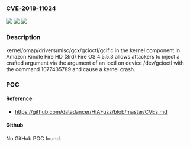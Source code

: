 ### [CVE-2018-11024](https://cve.mitre.org/cgi-bin/cvename.cgi?name=CVE-2018-11024)
![](https://img.shields.io/static/v1?label=Product&message=n%2Fa&color=blue)
![](https://img.shields.io/static/v1?label=Version&message=n%2Fa&color=blue)
![](https://img.shields.io/static/v1?label=Vulnerability&message=n%2Fa&color=brighgreen)

### Description

kernel/omap/drivers/misc/gcx/gcioctl/gcif.c in the kernel component in Amazon Kindle Fire HD (3rd) Fire OS 4.5.5.3 allows attackers to inject a crafted argument via the argument of an ioctl on device /dev/gcioctl with the command 1077435789 and cause a kernel crash.

### POC

#### Reference
- https://github.com/datadancer/HIAFuzz/blob/master/CVEs.md

#### Github
No GitHub POC found.

